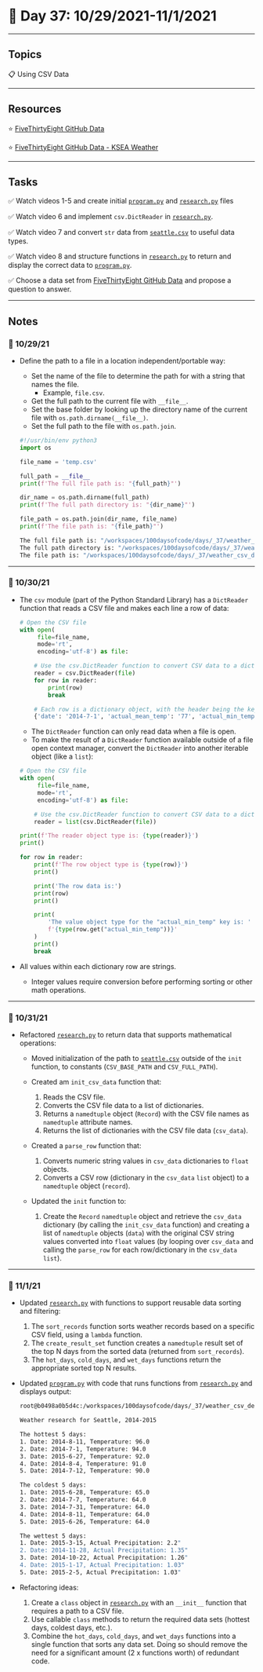 # :calendar: Day 37: 10/29/2021-11/1/2021

---

## Topics

:clipboard: Using CSV Data

---

## Resources

:star: [FiveThirtyEight GitHub Data](https://github.com/fivethirtyeight/data)

:star: [FiveThirtyEight GitHub Data - KSEA Weather](https://github.com/fivethirtyeight/data)

---

## Tasks

:white_check_mark: Watch videos 1-5 and create initial [`program.py`](weather_csv_demo/program.py) and [`research.py`](weather_csv_demo/research.py) files

:white_check_mark: Watch video 6 and implement `csv.DictReader` in [`research.py`](weather_csv_demo/research.py).

:white_check_mark: Watch video 7 and convert `str` data from [`seattle.csv`](weather_csv_demo/data/seattle.csv) to useful data types.

:white_check_mark: Watch video 8 and structure functions in [`research.py`](weather_csv_demo/research.py) to return and display the correct data to [`program.py`](weather_csv_demo/program.py).

:white_check_mark: Choose a data set from [FiveThirtyEight GitHub Data](https://github.com/fivethirtyeight/data) and propose a question to answer.

---

## Notes

### :notebook: 10/29/21

- Define the path to a file in a location independent/portable way:
    - Set the name of the file to determine the path for with a string that names the file.
        - Example, `file.csv`.
    - Get the full path to the current file with `__file__`.
    - Set the base folder by looking up the directory name of the current file with `os.path.dirname(__file__)`.
    - Set the full path to the file with `os.path.join`.

    ```python
    #!/usr/bin/env python3
    import os

    file_name = 'temp.csv'

    full_path = __file__
    print(f'The full file path is: "{full_path}"')

    dir_name = os.path.dirname(full_path)
    print(f'The full path directory is: "{dir_name}"')

    file_path = os.path.join(dir_name, file_name)
    print(f'The file path is: "{file_path}"')
    ```

    ```bash
    The full file path is: "/workspaces/100daysofcode/days/_37/weather_csv_demo/./file_path_test.py"
    The full path directory is: "/workspaces/100daysofcode/days/_37/weather_csv_demo/."
    The file path is: "/workspaces/100daysofcode/days/_37/weather_csv_demo/./temp.csv"
    ```

---

### :notebook: 10/30/21

- The `csv` module (part of the Python Standard Library) has a `DictReader` function that reads a CSV file and makes each line a row of data:

    ```python
    # Open the CSV file
    with open(
         file=file_name,
         mode='rt',
         encoding='utf-8') as file:

        # Use the csv.DictReader function to convert CSV data to a dictionary
        reader = csv.DictReader(file)
        for row in reader:
            print(row)
            break

        # Each row is a dictionary object, with the header being the key, and the data being the value
        {'date': '2014-7-1', 'actual_mean_temp': '77', 'actual_min_temp': '60', 'actual_max_temp': '94', 'average_min_temp': '54', 'average_max_temp': '73', 'record_min_temp': '45', 'record_max_temp': '94', 'record_min_temp_year': '1948', 'record_max_temp_year': '2014', 'actual_precipitation': '0.00', 'average_precipitation': '0.03', 'record_precipitation': '0.75'}
    ```

    - The `DictReader` function can only read data when a file is open.
    - To make the result of a `DictReader` function available outside of a file open context manager, convert the `DictReader` into another iterable object (like a `list`):

    ```python
    # Open the CSV file
    with open(
         file=file_name,
         mode='rt',
         encoding='utf-8') as file:

        # Use the csv.DictReader function to convert CSV data to a dictionary
        reader = list(csv.DictReader(file))

    print(f'The reader object type is: {type(reader)}')
    print()

    for row in reader:
        print(f'The row object type is {type(row)}')
        print()

        print('The row data is:')
        print(row)
        print()

        print(
            'The value object type for the "actual_min_temp" key is: '
            f'{type(row.get("actual_min_temp"))}'
        )
        print()
        break
    ```

- All values within each dictionary row are strings.
    - Integer values require conversion before performing sorting or other math operations.

---

### :notebook: 10/31/21

- Refactored [`research.py`](weather_csv_demo/research.py) to return data that supports mathematical operations:
    - Moved initialization of the path to [`seattle.csv`](weather_csv_demo/data/seattle.csv) outside of the `init` function, to constants (`CSV_BASE_PATH` and `CSV_FULL_PATH`).
    - Created am `init_csv_data` function that:

        1. Reads the CSV file.
        2. Converts the CSV file data to a list of dictionaries.
        2. Returns a `namedtuple` object (`Record`) with the CSV file names as `namedtuple` attribute names.
        4. Returns the list of dictionaries with the CSV file data (`csv_data`).

    - Created a `parse_row` function that:

        1. Converts numeric string values in `csv_data` dictionaries to `float` objects.
        2. Converts a CSV row (dictionary in the `csv_data` `list` object) to a `namedtuple` object (`record`).

    - Updated the `init` function to:

        1. Create the `Record` `namedtuple` object and retrieve the `csv_data` dictionary (by calling the `init_csv_data` function) and creating a list of `namedtuple` objects (`data`) with the original CSV string values converted into `float` values (by looping over `csv_data` and calling the `parse_row` for each row/dictionary in the `csv_data` `list`).

---

### :notebook: 11/1/21

- Updated [`research.py`](weather_csv_demo/research.py) with functions to support reusable data sorting and filtering:

    1. The `sort_records` function sorts weather records based on a specific CSV field, using a `lambda` function.
    2. The `create_result_set` function creates a `namedtuple` result set of the top N days from the sorted data (returned from `sort_records`).
    3. The `hot_days`, `cold_days`, and `wet_days` functions return the appropriate sorted top N results.

- Updated [`program.py`](weather_csv_demo/program.py) with code that runs functions from [`research.py`](weather_csv_demo/research.py) and displays output:

    ```bash
    root@b0498a0b5d4c:/workspaces/100daysofcode/days/_37/weather_csv_demo# ./program.py 

    Weather research for Seattle, 2014-2015

    The hottest 5 days:
    1. Date: 2014-8-11, Temperature: 96.0
    2. Date: 2014-7-1, Temperature: 94.0
    3. Date: 2015-6-27, Temperature: 92.0
    4. Date: 2014-8-4, Temperature: 91.0
    5. Date: 2014-7-12, Temperature: 90.0

    The coldest 5 days:
    1. Date: 2015-6-28, Temperature: 65.0
    2. Date: 2014-7-7, Temperature: 64.0
    3. Date: 2014-7-31, Temperature: 64.0
    4. Date: 2014-8-11, Temperature: 64.0
    5. Date: 2015-6-26, Temperature: 64.0

    The wettest 5 days:
    1. Date: 2015-3-15, Actual Precipitation: 2.2"
    2. Date: 2014-11-28, Actual Precipitation: 1.35"
    3. Date: 2014-10-22, Actual Precipitation: 1.26"
    4. Date: 2015-1-17, Actual Precipitation: 1.03"
    5. Date: 2015-2-5, Actual Precipitation: 1.03"
    ```

- Refactoring ideas:

    1. Create a `class` object in [`research.py`](weather_csv_demo/research.py) with an `__init__` function that requires a path to a CSV file.
    2. Use callable `class` methods to return the required data sets (hottest days, coldest days, etc.).
    3. Combine the `hot_days`, `cold_days`, and `wet_days` functions into a single function that sorts any data set.  Doing so should remove the need for a significant amount (2 x functions worth) of redundant code.
